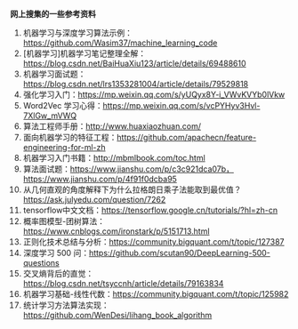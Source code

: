 **网上搜集的一些参考资料**
1. 机器学习与深度学习算法示例：https://github.com/Wasim37/machine_learning_code
2. [机器学习]机器学习笔记整理全解：https://blog.csdn.net/BaiHuaXiu123/article/details/69488610
3. 机器学习面试题：https://blog.csdn.net/lrs1353281004/article/details/79529818
4. 强化学习入门：https://mp.weixin.qq.com/s/yUQyx8Y-i_VWvKVYb0lVkw
5. Word2Vec 学习心得：https://mp.weixin.qq.com/s/vcPYHyv3Hvl-7XlGw_mVWQ
6. 算法工程师手册：http://www.huaxiaozhuan.com/
7. 面向机器学习的特征工程：https://github.com/apachecn/feature-engineering-for-ml-zh
8. 机器学习入门书籍：http://mbmlbook.com/toc.html
9. 算法面试题：https://www.jianshu.com/p/c3c921dca07b，https://www.jianshu.com/p/4f91f0dcba95
10. 从几何直观的角度解释下为什么拉格朗日乘子法能取到最优值？https://ask.julyedu.com/question/7262
11. tensorflow中文文档：https://tensorflow.google.cn/tutorials/?hl=zh-cn
12. 概率图模型-团树算法：https://www.cnblogs.com/ironstark/p/5151713.html
13. 正则化技术总结与分析：https://community.bigquant.com/t/topic/127387
14. 深度学习 500 问：https://github.com/scutan90/DeepLearning-500-questions
15. 交叉熵背后的直觉：https://blog.csdn.net/tsyccnh/article/details/79163834
16. 机器学习基础-线性代数：https://community.bigquant.com/t/topic/125982
17. 统计学习方法算法实现：https://github.com/WenDesi/lihang_book_algorithm
